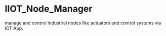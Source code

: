# IIOT_Node_Manager
manage and control industrial nodes like actuators and control systems via IOT App.
